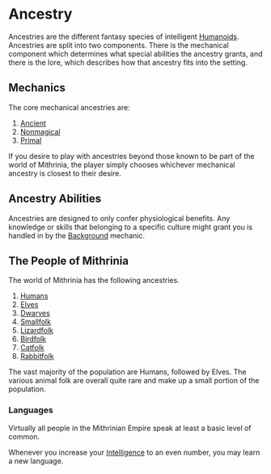 # Ancestry

Ancestries are the different fantasy species of intelligent [Humanoids](../../Resources%20for%20GMs/Creatures/Creature%20Types/Humanoid.md). Ancestries are split into two components. There is the mechanical component which determines what special abilities the ancestry grants, and there is the lore, which describes how that ancestry fits into the setting.

## Mechanics

The core mechanical ancestries are:

1. [Ancient](Mechanical/Ancient.md)
2. [Nonmagical](Mechanical/Nonmagical.md)
3. [Primal](Mechanical/Primal.md)

If you desire to play with ancestries beyond those known to be part of the world of Mithrinia, the player simply chooses whichever mechanical ancestry is closest to their desire.

## Ancestry Abilities

Ancestries are designed to only confer physiological benefits. Any knowledge or skills that belonging to a specific culture might grant you is handled in by the [Background](../Backgrounds/Background.md) mechanic.

## The People of Mithrinia

The world of Mithrinia has the following ancestries.

1. [Humans](The%20People%20of%20Mithrinia/Humans.md)
2. [Elves](The%20People%20of%20Mithrinia/Elves.md)
3. [Dwarves](The%20People%20of%20Mithrinia/Dwarves.md)
4. [Smallfolk](The%20People%20of%20Mithrinia/Smallfolk.md)
5. [Lizardfolk](The%20People%20of%20Mithrinia/Lizardfolk.md)
6. [Birdfolk](The%20People%20of%20Mithrinia/Birdfolk.md)
7. [Catfolk](The%20People%20of%20Mithrinia/Catfolk.md)
8. [Rabbitfolk](The%20People%20of%20Mithrinia/Rabbitfolk.md)

The vast majority of the population are Humans, followed by Elves. The various animal folk are overall quite rare and make up a small portion of the population.

### Languages

Virtually all people in the Mithrinian Empire speak at least a basic level of common.

Whenever you increase your [Intelligence](../The%20Ability%20Scores/Intelligence.md) to an even number, you may learn a new language.
